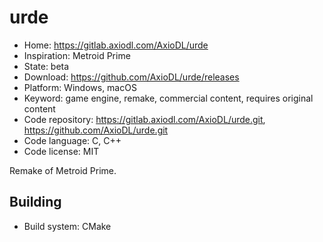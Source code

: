 # urde

- Home: https://gitlab.axiodl.com/AxioDL/urde
- Inspiration: Metroid Prime
- State: beta
- Download: https://github.com/AxioDL/urde/releases
- Platform: Windows, macOS
- Keyword: game engine, remake, commercial content, requires original content
- Code repository: https://gitlab.axiodl.com/AxioDL/urde.git, https://github.com/AxioDL/urde.git
- Code language: C, C++
- Code license: MIT

Remake of Metroid Prime.

## Building

- Build system: CMake

